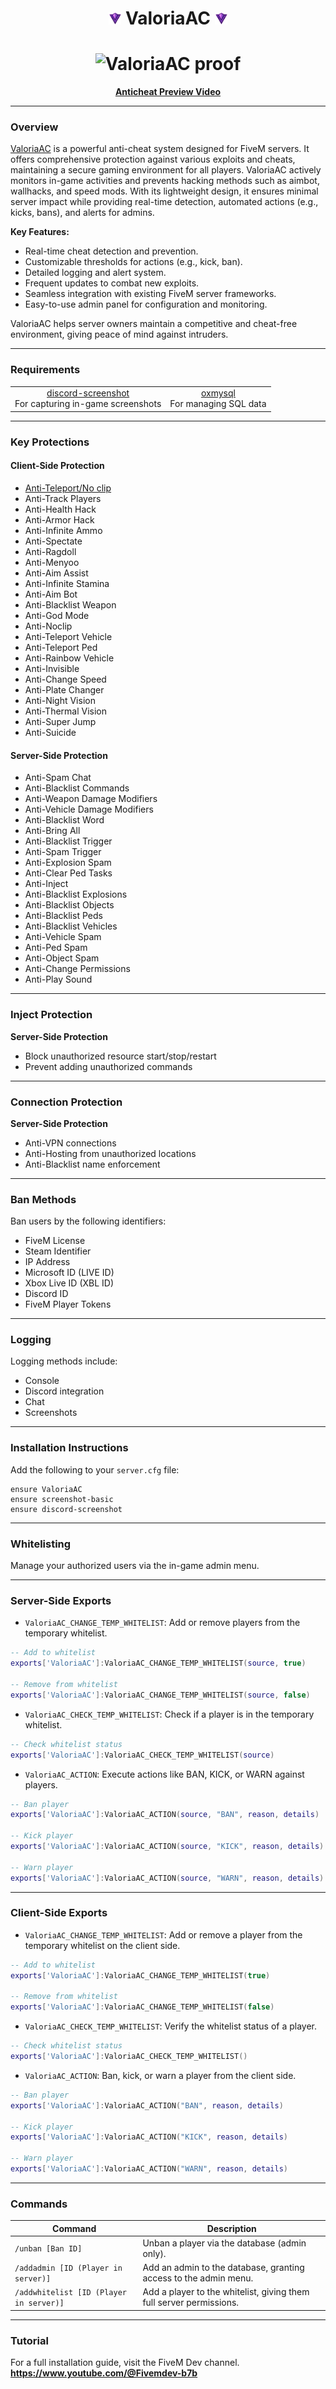 
<h1 style="text-align: center;">
  <img src="https://github.com/fivemdevx/ValoriaAC/blob/main/ValoriaAC/ui/assists/logo.png" alt="ValoriaAC logo" height="20" width="20"> 
  ValoriaAC 
  <img src="https://github.com/fivemdevx/ValoriaAC/blob/main/ValoriaAC/ui/assists/logo.png" alt="ValoriaAC logo" height="20" width="20">
</h1>
<h1 style="text-align: center;">

  <img src="https://d.top4top.io/p_3209n1zqf1.png" alt="ValoriaAC proof">
</h1>

<p style="text-align: center;">
  <strong>
    <a href="[https://www.youtube.com/@Fivemdev-b7b](https://www.youtube.com/watch?v=dbqOYR2wxt0)">Anticheat Preview Video</a>
  </strong>
</p>

---

### Overview

[ValoriaAC](https://github.com/fivemdevx/ValoriaAC) is a powerful anti-cheat system designed for FiveM servers. It offers comprehensive protection against various exploits and cheats, maintaining a secure gaming environment for all players. ValoriaAC actively monitors in-game activities and prevents hacking methods such as aimbot, wallhacks, and speed mods. With its lightweight design, it ensures minimal server impact while providing real-time detection, automated actions (e.g., kicks, bans), and alerts for admins.

**Key Features:**

- Real-time cheat detection and prevention.
- Customizable thresholds for actions (e.g., kick, ban).
- Detailed logging and alert system.
- Frequent updates to combat new exploits.
- Seamless integration with existing FiveM server frameworks.
- Easy-to-use admin panel for configuration and monitoring.

ValoriaAC helps server owners maintain a competitive and cheat-free environment, giving peace of mind against intruders.

---

### Requirements

<table style="text-align: center;">
  <tr>
    <td>
      <a href="https://github.com/jaimeadf/discord-screenshot/releases">discord-screenshot</a><br>For capturing in-game screenshots
    </td>
    <td>
      <a href="https://github.com/overextended/oxmysql/releases">oxmysql</a><br>For managing SQL data
    </td>
  </tr>
</table>

---

### Key Protections

#### Client-Side Protection

- [Anti-Teleport/No clip](https://github.com/fivemdevx/ValoriaAC/blob/main/Proof.gif)
- Anti-Track Players
- Anti-Health Hack
- Anti-Armor Hack
- Anti-Infinite Ammo
- Anti-Spectate
- Anti-Ragdoll
- Anti-Menyoo
- Anti-Aim Assist
- Anti-Infinite Stamina
- Anti-Aim Bot
- Anti-Blacklist Weapon
- Anti-God Mode
- Anti-Noclip
- Anti-Teleport Vehicle
- Anti-Teleport Ped
- Anti-Rainbow Vehicle
- Anti-Invisible
- Anti-Change Speed
- Anti-Plate Changer
- Anti-Night Vision
- Anti-Thermal Vision
- Anti-Super Jump
- Anti-Suicide

#### Server-Side Protection

- Anti-Spam Chat
- Anti-Blacklist Commands
- Anti-Weapon Damage Modifiers
- Anti-Vehicle Damage Modifiers
- Anti-Blacklist Word
- Anti-Bring All
- Anti-Blacklist Trigger
- Anti-Spam Trigger
- Anti-Explosion Spam
- Anti-Clear Ped Tasks
- Anti-Inject
- Anti-Blacklist Explosions
- Anti-Blacklist Objects
- Anti-Blacklist Peds
- Anti-Blacklist Vehicles
- Anti-Vehicle Spam
- Anti-Ped Spam
- Anti-Object Spam
- Anti-Change Permissions
- Anti-Play Sound

---

### Inject Protection

**Server-Side Protection**

- Block unauthorized resource start/stop/restart
- Prevent adding unauthorized commands

---

### Connection Protection

**Server-Side Protection**

- Anti-VPN connections
- Anti-Hosting from unauthorized locations
- Anti-Blacklist name enforcement

---

### Ban Methods

Ban users by the following identifiers:

- FiveM License
- Steam Identifier
- IP Address
- Microsoft ID (LIVE ID)
- Xbox Live ID (XBL ID)
- Discord ID
- FiveM Player Tokens

---

### Logging

Logging methods include:

- Console
- Discord integration
- Chat
- Screenshots

---

### Installation Instructions

Add the following to your `server.cfg` file:

```
ensure ValoriaAC
ensure screenshot-basic
ensure discord-screenshot
```

---

### Whitelisting

Manage your authorized users via the in-game admin menu.

---

### Server-Side Exports

- `ValoriaAC_CHANGE_TEMP_WHITELIST`: Add or remove players from the temporary whitelist.

```lua
-- Add to whitelist
exports['ValoriaAC']:ValoriaAC_CHANGE_TEMP_WHITELIST(source, true)

-- Remove from whitelist
exports['ValoriaAC']:ValoriaAC_CHANGE_TEMP_WHITELIST(source, false)
```

- `ValoriaAC_CHECK_TEMP_WHITELIST`: Check if a player is in the temporary whitelist.

```lua
-- Check whitelist status
exports['ValoriaAC']:ValoriaAC_CHECK_TEMP_WHITELIST(source)
```

- `ValoriaAC_ACTION`: Execute actions like BAN, KICK, or WARN against players.

```lua
-- Ban player
exports['ValoriaAC']:ValoriaAC_ACTION(source, "BAN", reason, details)

-- Kick player
exports['ValoriaAC']:ValoriaAC_ACTION(source, "KICK", reason, details)

-- Warn player
exports['ValoriaAC']:ValoriaAC_ACTION(source, "WARN", reason, details)
```

---

### Client-Side Exports

- `ValoriaAC_CHANGE_TEMP_WHITELIST`: Add or remove a player from the temporary whitelist on the client side.

```lua
-- Add to whitelist
exports['ValoriaAC']:ValoriaAC_CHANGE_TEMP_WHITELIST(true)

-- Remove from whitelist
exports['ValoriaAC']:ValoriaAC_CHANGE_TEMP_WHITELIST(false)
```

- `ValoriaAC_CHECK_TEMP_WHITELIST`: Verify the whitelist status of a player.

```lua
-- Check whitelist status
exports['ValoriaAC']:ValoriaAC_CHECK_TEMP_WHITELIST()
```

- `ValoriaAC_ACTION`: Ban, kick, or warn a player from the client side.

```lua
-- Ban player
exports['ValoriaAC']:ValoriaAC_ACTION("BAN", reason, details)

-- Kick player
exports['ValoriaAC']:ValoriaAC_ACTION("KICK", reason, details)

-- Warn player
exports['ValoriaAC']:ValoriaAC_ACTION("WARN", reason, details)
```

---

### Commands

| Command                                 | Description                                                                                         |
| --------------------------------------- | --------------------------------------------------------------------------------------------------- |
| `/unban [Ban ID]`                       | Unban a player via the database (admin only).                                                        |
| `/addadmin [ID (Player in server)]`     | Add an admin to the database, granting access to the admin menu.                                      |
| `/addwhitelist [ID (Player in server)]` | Add a player to the whitelist, giving them full server permissions.                                   |

---

### Tutorial

For a full installation guide, visit the FiveM Dev channel. **https://www.youtube.com/@Fivemdev-b7b**
